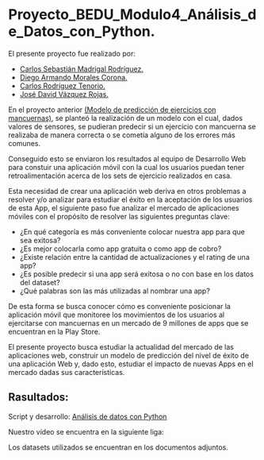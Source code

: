 # Proyecto_BEDU_Modulo4_Análisis_de_Datos_con_Python.

El presente proyecto fue realizado por:

* [Carlos Sebastián Madrigal Rodríguez.](https://github.com/panchis7u7)
* [Diego Armando Morales Corona.](https://github.com/DiegoCorona)
* [Carlos Rodríguez Tenorio.](https://github.com/carlostnorio)
* [José David Vázquez Rojas.](https://github.com/davidvrj)

En el proyecto anterior [(Modelo de predicción de ejercicios con mancuernas)](https://github.com/DiegoCorona/Proyecto-BEDU-Procesamiento-de-datos-con-Python), se planteó la realización de un modelo con el cual, dados valores de sensores, se pudieran predecir si un ejercicio con mancuerna se realizaba de manera correcta o se cometía alguno de los errores más comunes.

Conseguido esto se enviaron los resultados al equipo de Desarrollo Web para constuir una aplicación móvil con la cual los usuarios puedan tener retroalimentación acerca de los sets de ejercicio realizados en casa.

Esta necesidad de crear una aplicación web deriva en otros problemas a resolver y/o analizar para estudiar el éxito en la aceptación de los usuarios de esta App, el siguiente paso fue analizar el mercado de aplicaciones móviles con el propósito de resolver las siguientes preguntas clave:

* ¿En qué categoría es más conveniente colocar nuestra app para que sea exitosa?
* ¿Es mejor colocarla como app gratuita o como app de cobro?
* ¿Existe relación entre la cantidad de actualizaciones y el rating de una app?
* ¿Es posible predecir si una app será exitosa o no con base en los datos del dataset?
* ¿Qué palabras son las más utilizadas al nombrar una app?

De esta forma se busca conocer cómo es conveniente posicionar la aplicación móvil que monitoree los movimientos de los usuarios al ejercitarse con mancuernas en un mercado de 9 millones de apps que se encuentran en la Play Store.

El presente proyecto busca estudiar la actualidad del mercado de las aplicaciones web, construir un modelo de predicción del nivel de éxito de una aplicación Web y, dado esto, estudiar el impacto de nuevas Apps en el mercado dadas sus características.

## **Rasultados:**

Script y desarrollo: [Análisis de datos con Python](https://github.com/DiegoCorona/Proyecto_BEDU_Modulo4_An-lisis_de_Datos_con_Python/blob/main/Proyecto_Modulo4_An%C3%A1lisis_de_Datos_con_Python.ipynb)

Nuestro vídeo se encuentra en la siguiente liga: 

Los datasets utilizados se encuentran en los documentos adjuntos. 
